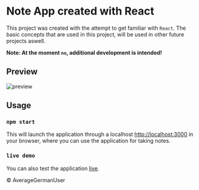 # Note App created with React

This project was created with the attempt to get familiar with `React`. The basic concepts that are used in this project, will be used in other future projects aswell.

**Note: At the moment `no`, additional development is intended!**

## Preview

![preview](https://i.imgur.com/9GEmTTg.png)

## Usage

### `npm start`

This will launch the application through a localhost [http://localhost:3000](http://localhost:3000) in your browser, where you can use the application for taking notes.

### `live demo`

You can also test the application [live](https://AverageGermanUser.github.io/notes).

&copy; AverageGermanUser
